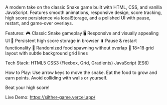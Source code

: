 A modern take on the classic Snake game built with HTML, CSS, and vanilla JavaScript. Features smooth animations, responsive design, score tracking, high score persistence via localStorage, and a polished UI with pause, restart, and game-over overlays.

Features:
🎮 Classic Snake gameplay
🖥️ Responsive and visually appealing UI
💾 Persistent high score storage in browser
⏸️ Pause & restart functionality
🍏 Randomized food spawning without overlap
📏 18×18 grid layout with subtle background grid lines

Tech Stack:
HTML5
CSS3 (Flexbox, Grid, Gradients)
JavaScript (ES6)

How to Play:
Use arrow keys to move the snake.
Eat the food to grow and earn points.
Avoid colliding with walls or yourself.

Beat your high score!

Live Demo: https://silther-game.vercel.app/
